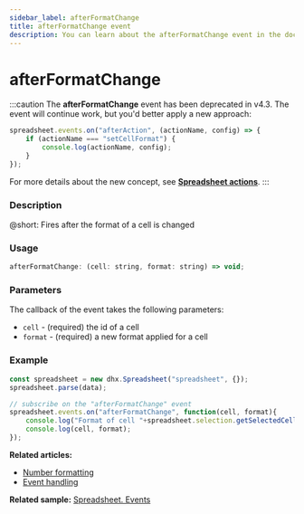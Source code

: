 ```yaml
---
sidebar_label: afterFormatChange
title: afterFormatChange event
description: You can learn about the afterFormatChange event in the documentation of the DHTMLX JavaScript Spreadsheet library. Browse developer guides and API reference, try out code examples and live demos, and download a free 30-day evaluation version of DHTMLX Spreadsheet.
---
```


# afterFormatChange

:::caution
The **afterFormatChange** event has been deprecated in v4.3. The event will continue work, but you'd better apply a new approach:

~~~js
spreadsheet.events.on("afterAction", (actionName, config) => {
    if (actionName === "setCellFormat") {
        console.log(actionName, config);
    }
});
~~~

For more details about the new concept, see **[Spreadsheet actions](api/overview/actions_overview.md)**. 
:::

### Description

@short: Fires after the format of a cell is changed

### Usage

~~~jsx
afterFormatChange: (cell: string, format: string) => void;
~~~

### Parameters

The callback of the event takes the following parameters:

- `cell` - (required) the id of a cell
- `format` - (required) a new format applied for a cell

### Example

~~~jsx {5-8}
const spreadsheet = new dhx.Spreadsheet("spreadsheet", {});
spreadsheet.parse(data);

// subscribe on the "afterFormatChange" event
spreadsheet.events.on("afterFormatChange", function(cell, format){
    console.log("Format of cell "+spreadsheet.selection.getSelectedCell()+" has changed");
    console.log(cell, format);
});
~~~

**Related articles:** 
- [Number formatting](number_formatting.md)
- [Event handling](handling_events.md)

**Related sample:** [Spreadsheet. Events](https://snippet.dhtmlx.com/2vkjyvsi)